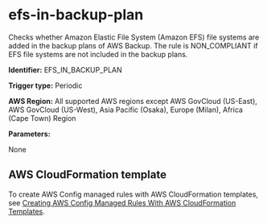 # efs\-in\-backup\-plan<a name="efs-in-backup-plan"></a>

Checks whether Amazon Elastic File System \(Amazon EFS\) file systems are added in the backup plans of AWS Backup\. The rule is NON\_COMPLIANT if EFS file systems are not included in the backup plans\. 

**Identifier:** EFS\_IN\_BACKUP\_PLAN

**Trigger type:** Periodic

**AWS Region:** All supported AWS regions except AWS GovCloud \(US\-East\), AWS GovCloud \(US\-West\), Asia Pacific \(Osaka\), Europe \(Milan\), Africa \(Cape Town\) Region

**Parameters:**

None  

## AWS CloudFormation template<a name="w29aac11c33c17b7d145c15"></a>

To create AWS Config managed rules with AWS CloudFormation templates, see [Creating AWS Config Managed Rules With AWS CloudFormation Templates](aws-config-managed-rules-cloudformation-templates.md)\.